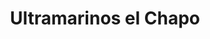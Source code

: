 ---
title: "Ultramarinos el Chapo"
url: /san-jose-del-cabo/ultramarinos-el-chapo/
shop: comodidad
---